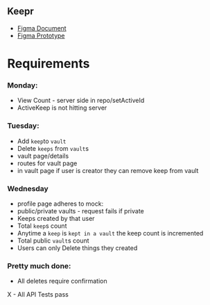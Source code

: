 ## Keepr

- [Figma Document](https://www.figma.com/file/Uui3335TxIEXWzgp4xrX9r/Keepr?node-id=0%3A1)
- [Figma Prototype](https://www.figma.com/proto/Uui3335TxIEXWzgp4xrX9r/Keepr?node-id=1%3A53&scaling=min-zoom)

# Requirements

### Monday:

- View Count - server side in repo/setActiveId
- ActiveKeep is not hitting server

### Tuesday:

- Add `keep`to `vault`
- Delete `keeps` from `vault`s
- vault page/details
- routes for vault page
- in vault page if user is creator they can remove keep from vault

### Wednesday

- profile page adheres to mock:
- public/private vaults - request fails if private
- Keeps created by that user
- Total `keep`s count
- Anytime a `keep` is `kept in a vault` the keep count is incremented
- Total public `vault`s count
- Users can only Delete things they created

### Pretty much done:

- All deletes require confirmation

X - All API Tests pass
